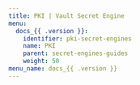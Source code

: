 ```yaml
---
title: PKI | Vault Secret Engine
menu:
  docs_{{ .version }}:
    identifier: pki-secret-engines
    name: PKI
    parent: secret-engines-guides
    weight: 50
menu_name: docs_{{ .version }}
---
```

